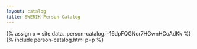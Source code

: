 ```yaml
---
layout: catalog
title: SWERIK Person Catalog
---
```

{% assign p = site.data._person-catalog.i-16dpFQGNcr7HGwnHCoAdKk %}
{% include person-catalog.html p=p %}

